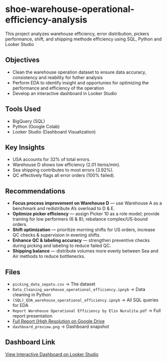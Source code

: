 # shoe-warehouse-operational-efficiency-analysis

This project analyzes warehouse efficiency, error distribution, pickers performance, shift, and shipping methode efficiency using SQL, Python and Looker Studio

## Objectives
- Clean the warehouse operation dataset to ensure data accuracy, consistency and reability for futher analysis
- Perform EDA to identify insight and opportunies for optimizing the performance and efficiency of the operation
- Develop an interactive dashboard in Looker Studio

## Tools Used
- BigQuery (SQL)
- Python (Google Colab)
- Looker Studio (Dashboard Visualization)

## Key Insights
- USA accounts for 32% of total errors.
- Warehouse D shows low efficiency (2.01 items/min).
- Sea shipping contributes to most errors (3.92%).
- QC effectively flags all error orders (100% failed).

## Recommendations
- **Focus process improvement on Warehouse D** — use Warehouse A as a benchmark and redistribute A’s overload to D & E.  
- **Optimize picker efficiency** — assign Picker 10 as a role model; provide training for low performers (6 & 8); rebalance complex/US-bound orders.  
- **Shift optimization** — prioritize morning shifts for US orders, increase QC checks & supervision in evening shifts.  
- **Enhance QC & labeling accuracy** — strengthen preventive checks during picking and labeling to reduce failed QC.  
- **Shipping balance** — distribute volumes more evenly between Sea and Air methods to reduce bottlenecks.  

## Files
- `picking_data_sepatu.csv` → The dataset
- `Data_Cleaning_warehouse_operational_efficiency.ipnyb` → Data cleaning in Python  
- `(SQL)_EDA_warehouse_operational_efficiency.ipnyb` → All SQL queries for EDA
- `Report Warehouse Operational Efficiency by Elin Nurulita.pdf` → Full report presentation
- [Full Report (High Resolution on Google Drive](https://drive.google.com/file/d/15wG_XSQ8QT2u6bkr2YVaaR7q5dZRtT7G/view?usp=sharing)
- `dashboard_preview.png` → Dashboard snapshot  

## Dashboard Link
[View Interactive Dashboard on Looker Studio](https://lookerstudio.google.com/reporting/68a980b6-7b72-4570-bf80-95fbc3e20b4c)

